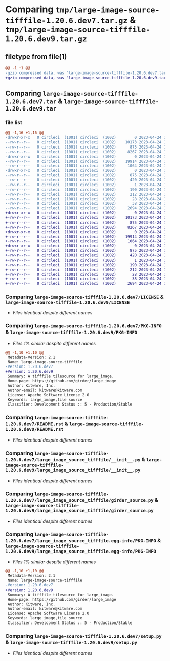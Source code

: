 # Comparing `tmp/large-image-source-tifffile-1.20.6.dev7.tar.gz` & `tmp/large-image-source-tifffile-1.20.6.dev9.tar.gz`

## filetype from file(1)

```diff
@@ -1 +1 @@
-gzip compressed data, was "large-image-source-tifffile-1.20.6.dev7.tar", last modified: Mon Apr 24 16:45:35 2023, max compression
+gzip compressed data, was "large-image-source-tifffile-1.20.6.dev9.tar", last modified: Mon Apr 24 18:04:53 2023, max compression
```

## Comparing `large-image-source-tifffile-1.20.6.dev7.tar` & `large-image-source-tifffile-1.20.6.dev9.tar`

### file list

```diff
@@ -1,16 +1,16 @@
-drwxr-xr-x   0 circleci  (1001) circleci  (1002)        0 2023-04-24 16:45:35.068704 large-image-source-tifffile-1.20.6.dev7/
--rw-r--r--   0 circleci  (1001) circleci  (1002)    10173 2023-04-24 16:45:34.000000 large-image-source-tifffile-1.20.6.dev7/LICENSE
--rw-r--r--   0 circleci  (1001) circleci  (1002)      875 2023-04-24 16:45:35.068704 large-image-source-tifffile-1.20.6.dev7/PKG-INFO
--rw-r--r--   0 circleci  (1001) circleci  (1002)     8267 2023-04-24 16:45:34.000000 large-image-source-tifffile-1.20.6.dev7/README.rst
-drwxr-xr-x   0 circleci  (1001) circleci  (1002)        0 2023-04-24 16:45:35.064704 large-image-source-tifffile-1.20.6.dev7/large_image_source_tifffile/
--rw-r--r--   0 circleci  (1001) circleci  (1002)    19914 2023-04-24 16:43:43.000000 large-image-source-tifffile-1.20.6.dev7/large_image_source_tifffile/__init__.py
--rw-r--r--   0 circleci  (1001) circleci  (1002)     1064 2023-04-24 16:43:43.000000 large-image-source-tifffile-1.20.6.dev7/large_image_source_tifffile/girder_source.py
-drwxr-xr-x   0 circleci  (1001) circleci  (1002)        0 2023-04-24 16:45:35.064704 large-image-source-tifffile-1.20.6.dev7/large_image_source_tifffile.egg-info/
--rw-r--r--   0 circleci  (1001) circleci  (1002)      875 2023-04-24 16:45:34.000000 large-image-source-tifffile-1.20.6.dev7/large_image_source_tifffile.egg-info/PKG-INFO
--rw-r--r--   0 circleci  (1001) circleci  (1002)      420 2023-04-24 16:45:35.000000 large-image-source-tifffile-1.20.6.dev7/large_image_source_tifffile.egg-info/SOURCES.txt
--rw-r--r--   0 circleci  (1001) circleci  (1002)        1 2023-04-24 16:45:34.000000 large-image-source-tifffile-1.20.6.dev7/large_image_source_tifffile.egg-info/dependency_links.txt
--rw-r--r--   0 circleci  (1001) circleci  (1002)      190 2023-04-24 16:45:34.000000 large-image-source-tifffile-1.20.6.dev7/large_image_source_tifffile.egg-info/entry_points.txt
--rw-r--r--   0 circleci  (1001) circleci  (1002)      212 2023-04-24 16:45:34.000000 large-image-source-tifffile-1.20.6.dev7/large_image_source_tifffile.egg-info/requires.txt
--rw-r--r--   0 circleci  (1001) circleci  (1002)       28 2023-04-24 16:45:34.000000 large-image-source-tifffile-1.20.6.dev7/large_image_source_tifffile.egg-info/top_level.txt
--rw-r--r--   0 circleci  (1001) circleci  (1002)       38 2023-04-24 16:45:35.068704 large-image-source-tifffile-1.20.6.dev7/setup.cfg
--rw-r--r--   0 circleci  (1001) circleci  (1002)     2694 2023-04-24 16:43:43.000000 large-image-source-tifffile-1.20.6.dev7/setup.py
+drwxr-xr-x   0 circleci  (1001) circleci  (1002)        0 2023-04-24 18:04:52.996337 large-image-source-tifffile-1.20.6.dev9/
+-rw-r--r--   0 circleci  (1001) circleci  (1002)    10173 2023-04-24 18:04:52.000000 large-image-source-tifffile-1.20.6.dev9/LICENSE
+-rw-r--r--   0 circleci  (1001) circleci  (1002)      875 2023-04-24 18:04:52.996337 large-image-source-tifffile-1.20.6.dev9/PKG-INFO
+-rw-r--r--   0 circleci  (1001) circleci  (1002)     8267 2023-04-24 18:04:52.000000 large-image-source-tifffile-1.20.6.dev9/README.rst
+drwxr-xr-x   0 circleci  (1001) circleci  (1002)        0 2023-04-24 18:04:52.996337 large-image-source-tifffile-1.20.6.dev9/large_image_source_tifffile/
+-rw-r--r--   0 circleci  (1001) circleci  (1002)    19914 2023-04-24 18:02:52.000000 large-image-source-tifffile-1.20.6.dev9/large_image_source_tifffile/__init__.py
+-rw-r--r--   0 circleci  (1001) circleci  (1002)     1064 2023-04-24 18:02:52.000000 large-image-source-tifffile-1.20.6.dev9/large_image_source_tifffile/girder_source.py
+drwxr-xr-x   0 circleci  (1001) circleci  (1002)        0 2023-04-24 18:04:52.996337 large-image-source-tifffile-1.20.6.dev9/large_image_source_tifffile.egg-info/
+-rw-r--r--   0 circleci  (1001) circleci  (1002)      875 2023-04-24 18:04:52.000000 large-image-source-tifffile-1.20.6.dev9/large_image_source_tifffile.egg-info/PKG-INFO
+-rw-r--r--   0 circleci  (1001) circleci  (1002)      420 2023-04-24 18:04:52.000000 large-image-source-tifffile-1.20.6.dev9/large_image_source_tifffile.egg-info/SOURCES.txt
+-rw-r--r--   0 circleci  (1001) circleci  (1002)        1 2023-04-24 18:04:52.000000 large-image-source-tifffile-1.20.6.dev9/large_image_source_tifffile.egg-info/dependency_links.txt
+-rw-r--r--   0 circleci  (1001) circleci  (1002)      190 2023-04-24 18:04:52.000000 large-image-source-tifffile-1.20.6.dev9/large_image_source_tifffile.egg-info/entry_points.txt
+-rw-r--r--   0 circleci  (1001) circleci  (1002)      212 2023-04-24 18:04:52.000000 large-image-source-tifffile-1.20.6.dev9/large_image_source_tifffile.egg-info/requires.txt
+-rw-r--r--   0 circleci  (1001) circleci  (1002)       28 2023-04-24 18:04:52.000000 large-image-source-tifffile-1.20.6.dev9/large_image_source_tifffile.egg-info/top_level.txt
+-rw-r--r--   0 circleci  (1001) circleci  (1002)       38 2023-04-24 18:04:52.996337 large-image-source-tifffile-1.20.6.dev9/setup.cfg
+-rw-r--r--   0 circleci  (1001) circleci  (1002)     2694 2023-04-24 18:02:52.000000 large-image-source-tifffile-1.20.6.dev9/setup.py
```

### Comparing `large-image-source-tifffile-1.20.6.dev7/LICENSE` & `large-image-source-tifffile-1.20.6.dev9/LICENSE`

 * *Files identical despite different names*

### Comparing `large-image-source-tifffile-1.20.6.dev7/PKG-INFO` & `large-image-source-tifffile-1.20.6.dev9/PKG-INFO`

 * *Files 1% similar despite different names*

```diff
@@ -1,10 +1,10 @@
 Metadata-Version: 2.1
 Name: large-image-source-tifffile
-Version: 1.20.6.dev7
+Version: 1.20.6.dev9
 Summary: A tifffile tilesource for large_image.
 Home-page: https://github.com/girder/large_image
 Author: Kitware, Inc.
 Author-email: kitware@kitware.com
 License: Apache Software License 2.0
 Keywords: large_image,tile source
 Classifier: Development Status :: 5 - Production/Stable
```

### Comparing `large-image-source-tifffile-1.20.6.dev7/README.rst` & `large-image-source-tifffile-1.20.6.dev9/README.rst`

 * *Files identical despite different names*

### Comparing `large-image-source-tifffile-1.20.6.dev7/large_image_source_tifffile/__init__.py` & `large-image-source-tifffile-1.20.6.dev9/large_image_source_tifffile/__init__.py`

 * *Files identical despite different names*

### Comparing `large-image-source-tifffile-1.20.6.dev7/large_image_source_tifffile/girder_source.py` & `large-image-source-tifffile-1.20.6.dev9/large_image_source_tifffile/girder_source.py`

 * *Files identical despite different names*

### Comparing `large-image-source-tifffile-1.20.6.dev7/large_image_source_tifffile.egg-info/PKG-INFO` & `large-image-source-tifffile-1.20.6.dev9/large_image_source_tifffile.egg-info/PKG-INFO`

 * *Files 1% similar despite different names*

```diff
@@ -1,10 +1,10 @@
 Metadata-Version: 2.1
 Name: large-image-source-tifffile
-Version: 1.20.6.dev7
+Version: 1.20.6.dev9
 Summary: A tifffile tilesource for large_image.
 Home-page: https://github.com/girder/large_image
 Author: Kitware, Inc.
 Author-email: kitware@kitware.com
 License: Apache Software License 2.0
 Keywords: large_image,tile source
 Classifier: Development Status :: 5 - Production/Stable
```

### Comparing `large-image-source-tifffile-1.20.6.dev7/setup.py` & `large-image-source-tifffile-1.20.6.dev9/setup.py`

 * *Files identical despite different names*

